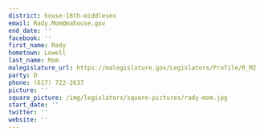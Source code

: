 ```yaml
---
district: house-18th-middlesex
email: Rady.Mom@mahouse.gov
end_date: ''
facebook: ''
first_name: Rady
hometown: Lowell
last_name: Mom
malegislature_url: https://malegislature.gov/Legislators/Profile/R_M2
party: D
phone: (617) 722-2637
picture: ''
square_picture: /img/legislators/square-pictures/rady-mom.jpg
start_date: ''
twitter: ''
website: ''
---
```

